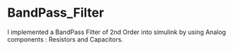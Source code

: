 # BandPass_Filter
I implemented a BandPass Filter of 2nd Order into simulink by using Analog components : Resistors and Capacitors.

